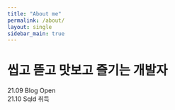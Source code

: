 ```yaml
---
title: "About me"
permalink: /about/
layout: single
sidebar_main: true
---
```



# 씹고 뜯고 맛보고 즐기는 개발자

21.09 Blog Open<br/>
21.10 Sqld 취득<br/>